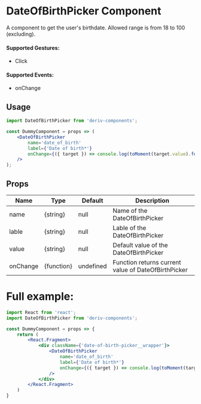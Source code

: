 # DateOfBirthPicker Component

A component to get the user's birthdate. Allowed range is from 18 to 100 (excluding).


#### Supported Gestures:

-   Click

#### Supported Events:

-   onChange

## Usage

```jsx
import DateOfBirthPicker from 'deriv-components';

const DummyComponent = props => (
    <DateOfBirthPicker
        name='date_of_birth'
        label={'Date of birth*'}
        onChange={({ target }) => console.log(toMoment(target.value).format('YYYY-MM-DD'))}
    />
);
```

## Props


| Name               | Type         | Default     | Description                                                 |
| ------------------ | ------------ | ----------- | ----------------------------------------------------------- |
| name               | {string}     | null        | Name of the DateOfBirthPicker                               |
| lable              | {string}     | null        | Lable of the DateOfBirthPicker                              |
| value              | {string}     | null        | Default value of the DateOfBirthPicker                      |
| onChange           | {function}   | undefined   | Function returns current value of DateOfBirthPicker         |


# Full example:

```jsx
import React from 'react';
import DateOfBirthPicker from 'deriv-components';

const DummyComponent = props => {    
    return (
        <React.Fragment>
            <div className={'date-of-birth-picker__wrapper'}>
                <DateOfBirthPicker
                    name='date_of_birth'
                    label={'Date of birth*'}
                    onChange={({ target }) => console.log(toMoment(target.value).format('YYYY-MM-DD'))}
                />
            </div>
        </React.Fragment>
    )
}
```
